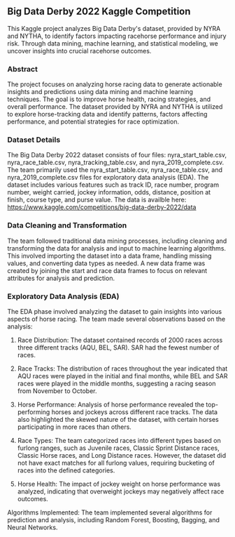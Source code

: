 ## Big Data Derby 2022 Kaggle Competition 
This Kaggle project analyzes Big Data Derby's dataset, provided by NYRA and NYTHA, to identify factors impacting racehorse performance and injury risk. Through data mining, machine learning, and statistical modeling, we uncover insights into crucial racehorse outcomes. 




### Abstract
The project focuses on analyzing horse racing data to generate actionable insights and predictions using data mining and machine learning techniques. The goal is to improve horse health, racing strategies, and overall performance. The dataset provided by NYRA and NYTHA is utilized to explore horse-tracking data and identify patterns, factors affecting performance, and potential strategies for race optimization.

### Dataset Details
The Big Data Derby 2022 dataset consists of four files: nyra_start_table.csv, nyra_race_table.csv, nyra_tracking_table.csv, and nyra_2019_complete.csv. The team primarily used the nyra_start_table.csv, nyra_race_table.csv, and nyra_2019_complete.csv files for exploratory data analysis (EDA). The dataset includes various features such as track ID, race number, program number, weight carried, jockey information, odds, distance, position at finish, course type, and purse value. The data is availble here: https://www.kaggle.com/competitions/big-data-derby-2022/data

### Data Cleaning and Transformation
The team followed traditional data mining processes, including cleaning and transforming the data for analysis and input to machine learning algorithms. This involved importing the dataset into a data frame, handling missing values, and converting data types as needed. A new data frame was created by joining the start and race data frames to focus on relevant attributes for analysis and prediction.

### Exploratory Data Analysis (EDA)
The EDA phase involved analyzing the dataset to gain insights into various aspects of horse racing. The team made several observations based on the analysis:

1. Race Distribution: The dataset contained records of 2000 races across three different tracks (AQU, BEL, SAR). SAR had the fewest number of races.

2. Race Tracks: The distribution of races throughout the year indicated that AQU races were played in the initial and final months, while BEL and SAR races were played in the middle months, suggesting a racing season from November to October.

3. Horse Performance: Analysis of horse performance revealed the top-performing horses and jockeys across different race tracks. The data also highlighted the skewed nature of the dataset, with certain horses participating in more races than others.

4. Race Types: The team categorized races into different types based on furlong ranges, such as Juvenile races, Classic Sprint Distance races, Classic Horse races, and Long Distance races. However, the dataset did not have exact matches for all furlong values, requiring bucketing of races into the defined categories.

5. Horse Health: The impact of jockey weight on horse performance was analyzed, indicating that overweight jockeys may negatively affect race outcomes.

Algorithms Implemented: The team implemented several algorithms for prediction and analysis, including Random Forest, Boosting, Bagging, and Neural Networks.

